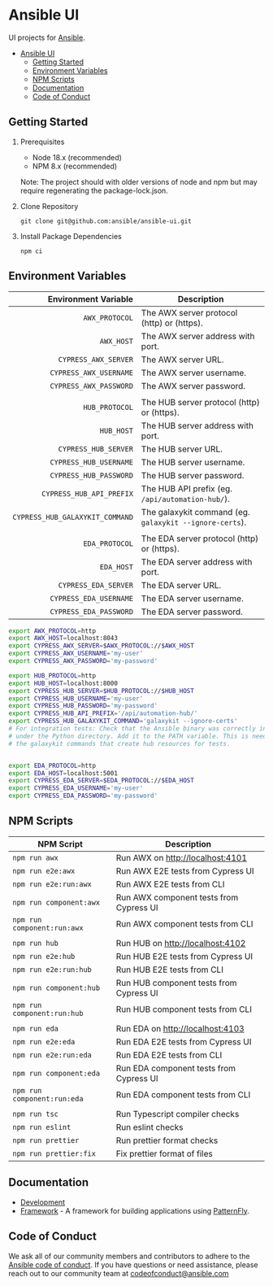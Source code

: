 # Ansible UI

UI projects for [Ansible](https://www.ansible.com).

- [Ansible UI](#ansible-ui)
  - [Getting Started](#getting-started)
  - [Environment Variables](#environment-variables)
  - [NPM Scripts](#npm-scripts)
  - [Documentation](#documentation)
  - [Code of Conduct](#code-of-conduct)

## Getting Started

1. Prerequisites

   - Node 18.x (recommended)
   - NPM 8.x (recommended)

   Note: The project should with older versions of node and npm but may require regenerating the package-lock.json.

2. Clone Repository

   ```
   git clone git@github.com:ansible/ansible-ui.git
   ```

3. Install Package Dependencies

   ```
   npm ci
   ```

## Environment Variables

|            Environment Variable | Description                                             |
| ------------------------------: | ------------------------------------------------------- |
|                  `AWX_PROTOCOL` | The AWX server protocol (http) or (https).              |
|                      `AWX_HOST` | The AWX server address with port.                       |
|            `CYPRESS_AWX_SERVER` | The AWX server URL.                                     |
|          `CYPRESS_AWX_USERNAME` | The AWX server username.                                |
|          `CYPRESS_AWX_PASSWORD` | The AWX server password.                                |
|                                 |                                                         |
|                  `HUB_PROTOCOL` | The HUB server protocol (http) or (https).              |
|                      `HUB_HOST` | The HUB server address with port.                       |
|            `CYPRESS_HUB_SERVER` | The HUB server URL.                                     |
|          `CYPRESS_HUB_USERNAME` | The HUB server username.                                |
|          `CYPRESS_HUB_PASSWORD` | The HUB server password.                                |
|        `CYPRESS_HUB_API_PREFIX` | The HUB API prefix (eg. `/api/automation-hub/`).        |
| `CYPRESS_HUB_GALAXYKIT_COMMAND` | The galaxykit command (eg. `galaxykit --ignore-certs`). |
|                                 |                                                         |
|                  `EDA_PROTOCOL` | The EDA server protocol (http) or (https).              |
|                      `EDA_HOST` | The EDA server address with port.                       |
|            `CYPRESS_EDA_SERVER` | The EDA server URL.                                     |
|          `CYPRESS_EDA_USERNAME` | The EDA server username.                                |
|          `CYPRESS_EDA_PASSWORD` | The EDA server password.                                |

```zsh
export AWX_PROTOCOL=http
export AWX_HOST=localhost:8043
export CYPRESS_AWX_SERVER=$AWX_PROTOCOL://$AWX_HOST
export CYPRESS_AWX_USERNAME='my-user'
export CYPRESS_AWX_PASSWORD='my-password'

export HUB_PROTOCOL=http
export HUB_HOST=localhost:8000
export CYPRESS_HUB_SERVER=$HUB_PROTOCOL://$HUB_HOST
export CYPRESS_HUB_USERNAME='my-user'
export CYPRESS_HUB_PASSWORD='my-password'
export CYPRESS_HUB_API_PREFIX='/api/automation-hub/'
export CYPRESS_HUB_GALAXYKIT_COMMAND='galaxykit --ignore-certs'
# For integration tests: Check that the Ansible binary was correctly installed
# under the Python directory. Add it to the PATH variable. This is needed for
# the galaxykit commands that create hub resources for tests.


export EDA_PROTOCOL=http
export EDA_HOST=localhost:5001
export CYPRESS_EDA_SERVER=$EDA_PROTOCOL://$EDA_HOST
export CYPRESS_EDA_USERNAME='my-user'
export CYPRESS_EDA_PASSWORD='my-password'
```

## NPM Scripts

| NPM Script                  | Description                             |
| --------------------------- | --------------------------------------- |
| `npm run awx`               | Run AWX on <http://localhost:4101>      |
| `npm run e2e:awx`           | Run AWX E2E tests from Cypress UI       |
| `npm run e2e:run:awx`       | Run AWX E2E tests from CLI              |
| `npm run component:awx`     | Run AWX component tests from Cypress UI |
| `npm run component:run:awx` | Run AWX component tests from CLI        |
|                             |                                         |
| `npm run hub`               | Run HUB on <http://localhost:4102>      |
| `npm run e2e:hub`           | Run HUB E2E tests from Cypress UI       |
| `npm run e2e:run:hub`       | Run HUB E2E tests from CLI              |
| `npm run component:hub`     | Run HUB component tests from Cypress UI |
| `npm run component:run:hub` | Run HUB component tests from CLI        |
|                             |                                         |
| `npm run eda`               | Run EDA on <http://localhost:4103>      |
| `npm run e2e:eda`           | Run EDA E2E tests from Cypress UI       |
| `npm run e2e:run:eda`       | Run EDA E2E tests from CLI              |
| `npm run component:eda`     | Run EDA component tests from Cypress UI |
| `npm run component:run:eda` | Run EDA component tests from CLI        |
|                             |                                         |
| `npm run tsc`               | Run Typescript compiler checks          |
| `npm run eslint`            | Run eslint checks                       |
| `npm run prettier`          | Run prettier format checks              |
| `npm run prettier:fix`      | Fix prettier format of files            |

## Documentation

- [Development](./docs/DEVELOPMENT.md)
- [Framework](./framework/README.md) - A framework for building applications using [PatternFly](https://www.patternfly.org).

## Code of Conduct

We ask all of our community members and contributors to adhere to the [Ansible code of conduct](http://docs.ansible.com/ansible/latest/community/code_of_conduct.html). If you have questions or need assistance, please reach out to our community team at [codeofconduct@ansible.com](mailto:codeofconduct@ansible.com)
